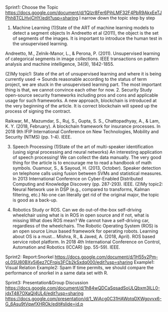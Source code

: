 Sprint1: Choose the Topic
https://docs.google.com/document/d/1QIzr8Fer6PjhLMF32F4PbR9AkxEeTJPhh8TCLHvjCHY/edit?usp=sharing
I narrow down the topic step by step
1. Machine Learning
(1)State of the ART of machine learning models to detect a segment objects 
In Andreetto et al (2011), the object is the set of segments of the images. It is important to introduce the human test in the unsupervised learning.

Andreetto, M., Zelnik-Manor, L., & Perona, P. (2011). Unsupervised learning of categorical segments in image collections. IEEE transactions on pattern analysis and machine intelligence, 34(9), 1842-1855.

(2)My topic1: State of the art of unsupervised learning and where it is being currently used
→ Sounds reasonable according to the status of term project, we are stuck in the unsupervised learning part. The most important thing is that, we cannot convince each other for now.
2. Security
Study open-source security frameworks including pros and cons and applicable usage for such frameworks.
A new approach, blockchain is introduced at the very beginning of the article. It is correct blockchain will speed up the process of signing the contract.

Raikwar, M., Mazumdar, S., Ruj, S., Gupta, S. S., Chattopadhyay, A., & Lam, K. Y. (2018, February). A blockchain framework for insurance processes. In 2018 9th IFIP International Conference on New Technologies, Mobility and Security (NTMS) (pp. 1-4). IEEE.

3. Speech Processing
(1)State of the art of multi-speaker identification (using signal processing and neural networks)
An interesting application of speech processing! We can collect the data manually. The very good thing for the article is to encourage me to read a handbook of math symbols.
Ouamour, S., & Sayoud, H. (2013, October). Speaker detection on telephone calls using fusion between SVMs and statistical measures. In 2013 International Conference on Cyber-Enabled Distributed Computing and Knowledge Discovery (pp. 287-293). IEEE.
(2)My topic2: Neural Network use in DSP (e.g., compared to transforms, Kalman filtering, etc.)
No one can literally get rid of the original major, the topic is good as a back-up.

4. Robotics
Study or ROS.  Can we do out-of-the-box self-driving wheelchair using what is in ROS in open source and if not, what is missing
What does ROS mean? We cannot have a self-driving car, regardless of the wheelchairs.
The Robotic Operating System (ROS) is an open source Linux based framework for operating robots.  Learning about OS is a must…
Mishra, R., & Javed, A. (2018, April). ROS based service robot platform. In 2018 4th International Conference on Control, Automation and Robotics (ICCAR) (pp. 55-59). IEEE.

Sprint2: Report:Snorkel
https://docs.google.com/document/d/1H55y2Pm-oL0SU80BXy5i6ez7CFrqis3FCb2kSxdq000/edit?usp=sharing
Example1: Visual Relation
Example2: Spam
If time permits, we should compare the performance of snorkel in a same data set with R.

Sprint3: Presentation&Group Discussion
https://docs.google.com/document/d/1h84wQDCaSqsadSoULQbxm3ILL0-jdxT487OXaQl4UL4/edit?usp=sharing
https://docs.google.com/presentation/d/1_WiAcg0C31HAWotqDXWgovvx6-G_6Asu9tVqwfXHROk/edit#slide=id.p
